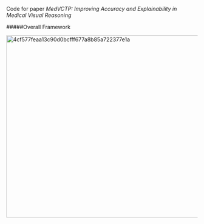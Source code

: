 Code for paper *MedVCTP: Improving Accuracy and Explainability in Medical Visual Reasoning* 

#####Overall Framework

<img width="719" height="480" alt="4cf577feaa13c90d0bcfff677a8b85a722377e1a" src="https://github.com/user-attachments/assets/5b6fe8f8-bdfa-4a56-9b3f-d4ae650de71c" />
